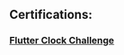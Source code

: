 ## Certifications:

### [Flutter Clock Challenge](https://www.credential.net/7b776a75-0aec-406d-a74a-9f02effdc4e0?key=273622e5c5d0ddcd192d6ccac4ca6db213294ec7c3ca361162038a7e28dcee4b)
